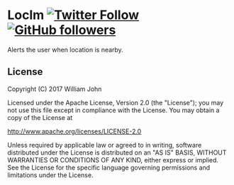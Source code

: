 # Loclm  [![Twitter Follow](https://img.shields.io/twitter/follow/goonahDroid.svg?style=social&label=Follow)](https://twitter.com/goonahDroid)  [![GitHub followers](https://img.shields.io/github/followers/goonerDroid.svg?style=social&label=Follow)](https://github.com/goonerDroid)
Alerts the user when location is nearby.

## License

Copyright (C) 2017 William John

Licensed under the Apache License, Version 2.0 (the "License");
you may not use this file except in compliance with the License.
You may obtain a copy of the License at

   http://www.apache.org/licenses/LICENSE-2.0

Unless required by applicable law or agreed to in writing, software
distributed under the License is distributed on an "AS IS" BASIS,
WITHOUT WARRANTIES OR CONDITIONS OF ANY KIND, either express or implied.
See the License for the specific language governing permissions and
limitations under the License.

